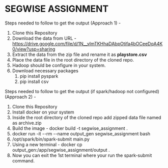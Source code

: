 # SEGWISE ASSIGNMENT


Steps needed to follow to get the output (Approach 1) -
1. Clone this Repository
2. Download the data from URL - https://drive.google.com/file/d/1N__vlmTKHhaDAbpOtifa4bOCeeDqA4K0/view?usp=sharing
3. Extract the data from the zip file and rename it as **playstore.csv**
4. Place the data file in the root directory of the cloned repo.
5. Hadoop should be configure in your system.
6. Download necessary packages
   1. pip install pyspark
   2. pip install csv

Steps needed to follow to get the output (if spark/hadoop not configured) (Approach 2) -
1. Clone this Repository
2. Install docker on your system
3. Inside the root directory of the cloned repo add zipped data file named as archive.zip
4. Build the image - docker build -t segwise_assignment .
5. docker run -it --rm --name output_gen segwise_assignment bash
6. /opt/spark/bin/spark-submit main.py
7. Using a new terminal - docker cp output_gen:/app/segwise_assignment/output .
8. Now you can exit the 1st terminal where your run the spark-submit command.